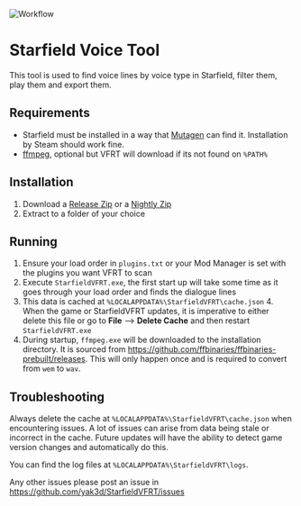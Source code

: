 ﻿![Workflow](https://github.com/yak3d/StarfieldVFRT/actions/workflows/dotnet-desktop.yml/badge.svg?branch=main)

# Starfield Voice Tool
This tool is used to find voice lines by voice type in Starfield, filter them, play them and export them. 

## Requirements
* Starfield must be installed in a way that [Mutagen](https://github.com/Mutagen-Modding/mutagen) can find it. Installation by Steam should work fine.
* [ffmpeg](https://www.ffmpeg.org/), optional but VFRT will download if its not found on `%PATH%`

## Installation
1. Download a [Release Zip](https://github.com/yak3d/StarfieldVFRT/releases) or a [Nightly Zip](https://github.com/yak3d/StarfieldVFRT/actions)
2. Extract to a folder of your choice

## Running
1. Ensure your load order in `plugins.txt` or your Mod Manager is set with the plugins you want VFRT to scan
2. Execute `StarfieldVFRT.exe`, the first start up will take some time as it goes through your load order and finds the dialogue lines
3. This data is cached at `%LOCALAPPDATA%\StarfieldVFRT\cache.json`
   4. When the game or StarfieldVFRT updates, it is imperative to either delete this file or go to **File** --> **Delete Cache** and then restart `StarfieldVFRT.exe`
5. During startup, `ffmpeg.exe` will be downloaded to the installation directory. It is sourced from https://github.com/ffbinaries/ffbinaries-prebuilt/releases. This will only happen once and is required to convert from `wem` to `wav`.

## Troubleshooting
Always delete the cache at `%LOCALAPPDATA%\StarfieldVFRT\cache.json` when encountering issues. A lot of issues can arise from data being stale or incorrect in the cache. Future updates will have the ability to detect game version changes and automatically do this.

You can find the log files at `%LOCALAPPDATA%\StarfieldVFRT\logs`.

Any other issues please post an issue in https://github.com/yak3d/StarfieldVFRT/issues
